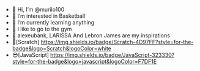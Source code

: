 - 👋 Hi, I’m @murilo100
- 👀 I’m interested in Basketball
- 🌱 I’m currently learning anything
- 🐒 I like to go to the gym
- 💪 alexeubank, LARISSA And Lebron James are my inspirations
- 🦈[Scratch] https://img.shields.io/badge/Scratch-4D97FF?style=for-the-badge&logo=Scratch&logoColor=white
- 😎[JavaScript] https://img.shields.io/badge/JavaScript-323330?style=for-the-badge&logo=javascript&logoColor=F7DF1E

